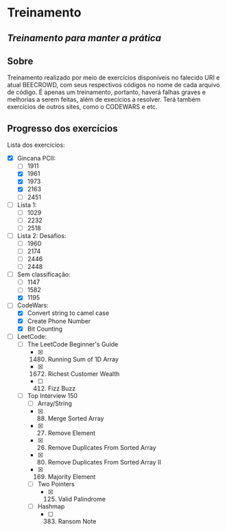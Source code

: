 # Treinamento
## *Treinamento para manter a prática*

Sobre
-----

Treinamento realizado por meio de exercícios disponíveis no falecido URI e atual BEECROWD, com seus respectivos códigos no nome de cada arquivo de código.
É apenas um treinamento, portanto, haverá falhas graves e melhorias a serem feitas, além de execícios a resolver.
Terá também exercícios de outros sites, como o CODEWARS e etc.

Progresso dos exercícios
------------------------
Lista dos exercícios:
- [X] Gincana PCII:
  - [ ] 1911
  - [X] 1961
  - [X] 1973
  - [X] 2163
  - [ ] 2451
- [ ] Lista 1:
  - [ ] 1029
  - [ ] 2232
  - [ ] 2518
- [ ] Lista 2: Desafios:
  - [ ] 1960
  - [ ] 2174
  - [ ] 2446
  - [ ] 2448
- [ ] Sem classificação:
  - [ ] 1147
  - [ ] 1582
  - [x] 1195
- [ ] CodeWars:
  - [X] Convert string to camel case
  - [X] Create Phone Number
  - [X] Bit Counting
- [ ] LeetCode:
  - [ ] The LeetCode Beginner's Guide
    - [X] 1480. Running Sum of 1D Array
    - [X] 1672. Richest Customer Wealth
    - [ ] 412. Fizz Buzz
  - [ ] Top Interview 150
    - [ ]  Array/String
      - [X] 88. Merge Sorted Array
      - [X] 27. Remove Element
      - [X] 26. Remove Duplicates From Sorted Array
      - [X] 80. Remove Duplicates From Sorted Array II
      - [X] 169. Majority Element
    - [ ] Two Pointers
      - [X] 125. Valid Palindrome
    - [ ] Hashmap
      - [ ] 383. Ransom Note

